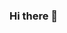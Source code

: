 <!--

**Here are some ideas to get you started:**

🙋‍♀️ A short introduction - what is your organization all about?
🌈 Contribution guidelines - how can the community get involved?
👩‍💻 Useful resources - where can the community find your docs? Is there anything else the community should know?
🍿 Fun facts - what does your team eat for breakfast?
🧙 Remember, you can do mighty things with the power of [Markdown](https://docs.github.com/github/writing-on-github/getting-started-with-writing-and-formatting-on-github/basic-writing-and-formatting-syntax)

-->

### Hi there 👋

<!--

`BaaarkingDog` 유튜브의 알고리즘 강의로 학습합니다.

### 스터디 규칙

1. 알고리즘 강의 영상 시청 후, 내용 정리
2. 해당 알고리즘에 해당하는 백준 문제를 통한 실습

-->
